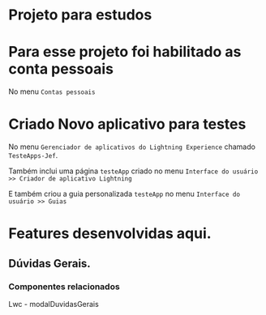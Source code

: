# Projeto para estudos

# Para esse projeto foi habilitado as conta pessoais
No menu `Contas pessoais`

# Criado Novo aplicativo para testes
No menu `Gerenciador de aplicativos do Lightning Experience` chamado `TesteApps-Jef`.

Também inclui uma página `testeApp` criado no menu `Interface do usuário >> Criador de aplicativo Lightning`

E também criou a guia personalizada `testeApp` no menu `Interface do usuário >> Guias`


# Features desenvolvidas aqui.

## Dúvidas Gerais.

### Componentes relacionados
Lwc - modalDuvidasGerais

